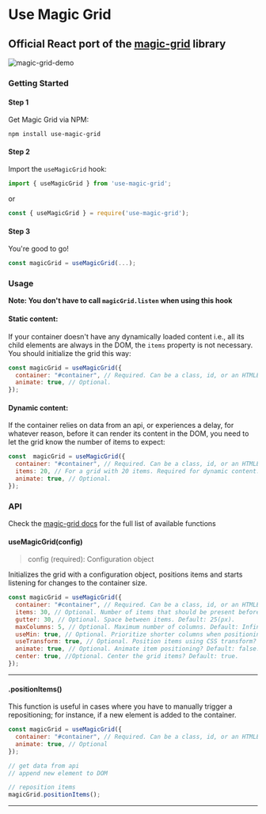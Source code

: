 # Use Magic Grid

## Official React port of the [magic-grid](https://github.com/e-oj/Magic-Grid) library

![magic-grid-demo](https://github.com/user-attachments/assets/1c2433e7-3b0b-445d-a40a-7b779ac4c120)

### Getting Started
#### Step 1

Get Magic Grid via NPM:

```
npm install use-magic-grid
```

#### Step 2 

Import the `useMagicGrid` hook:

```javascript
import { useMagicGrid } from 'use-magic-grid';
```

or

```js
const { useMagicGrid } = require('use-magic-grid');
```

#### Step 3

You're good to go!

```javascript
const magicGrid = useMagicGrid(...);
```

### Usage
**Note: You don't have to call `magicGrid.listen` when using this hook**

#### Static content:
If your container doesn't have any dynamically loaded content i.e., all its child elements are always in the DOM, the `items` property is not necessary. You should initialize the grid this way:
```javascript
const magicGrid = useMagicGrid({
  container: "#container", // Required. Can be a class, id, or an HTMLElement.
  animate: true, // Optional.
});
```

#### Dynamic content:
If the container relies on data from an api, or experiences a delay, for whatever reason, before it can render its content in the DOM, you need to let the grid know the number of items to expect:
```javascript
const  magicGrid = useMagicGrid({
  container: "#container", // Required. Can be a class, id, or an HTMLElement.
  items: 20, // For a grid with 20 items. Required for dynamic content.
  animate: true, // Optional.
});
```

### API
Check the [magic-grid docs](https://github.com/e-oj/Magic-Grid?tab=readme-ov-file#api) for the full list of available functions

#### useMagicGrid(config)
> config (required): Configuration object

Initializes the grid with a configuration object, positions items and starts listening for changes to the container size.
```javascript
const magicGrid = useMagicGrid({
  container: "#container", // Required. Can be a class, id, or an HTMLElement
  items: 30, // Optional. Number of items that should be present before initial positioning. Default: 1.
  gutter: 30, // Optional. Space between items. Default: 25(px).
  maxColumns: 5, // Optional. Maximum number of columns. Default: Infinite.
  useMin: true, // Optional. Prioritize shorter columns when positioning items? Default: false.
  useTransform: true, // Optional. Position items using CSS transform? Default: True.
  animate: true, // Optional. Animate item positioning? Default: false.
  center: true, //Optional. Center the grid items? Default: true. 
});
```

---

#### .positionItems()
This function is useful in cases where you have to manually trigger a repositioning; for instance, if a new element is added to the container.

```javascript
const magicGrid = useMagicGrid({
  container: "#container", // Required. Can be a class, id, or an HTMLElement
  animate: true, // Optional
});

// get data from api
// append new element to DOM

// reposition items
magicGrid.positionItems();
```

---
